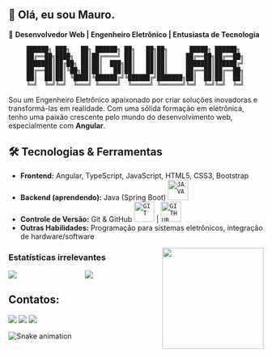 ## 👋 Olá, eu sou Mauro.

🎯 **Desenvolvedor Web | Engenheiro Eletrônico | Entusiasta de Tecnologia** <br> 
```
     ██████╗ ███╗   ██╗ ██████╗ ██╗   ██╗██╗      █████╗ ██████╗       
     ██╔══██╗████╗  ██║██╔════╝ ██║   ██║██║     ██╔══██╗██╔══██╗
     ███████║██╔██╗ ██║██║  ███╗██║   ██║██║     ███████║██████╔╝
     ██╔══██║██║╚██╗██║██║   ██║██║   ██║██║     ██╔══██║██╔══██╗
     ██║  ██║██║ ╚████║╚██████╔╝╚██████╔╝███████╗██║  ██║██║  ██║
     ╚═╝  ╚═╝╚═╝  ╚═══╝ ╚═════╝  ╚═════╝ ╚══════╝╚═╝  ╚═╝╚═╝  ╚═╝                                                   
```
Sou um Engenheiro Eletrônico apaixonado por criar soluções inovadoras e transformá-las em realidade. Com uma sólida formação em eletrônica, tenho uma paixão crescente pelo mundo do desenvolvimento web, especialmente com **Angular**.

## 🛠️ Tecnologias & Ferramentas
- **Frontend:** Angular, TypeScript, JavaScript, HTML5, CSS3, Bootstrap
- **Backend (aprendendo):** Java (Spring Boot) <code><img width="40px" src="https://cdn.jsdelivr.net/gh/devicons/devicon/icons/java/java-original.svg" title = "JAVA"/></code>
- **Controle de Versão:** Git & GitHub <code><img width="40px" src="https://cdn.jsdelivr.net/gh/devicons/devicon/icons/git/git-original.svg" title = "GIT"/></code> | <code><img width="40px" src="https://cdn.jsdelivr.net/gh/devicons/devicon/icons/github/github-original.svg" title = "GITHUB"/></code>
- **Outras Habilidades:** Programação para sistemas eletrônicos, integração de hardware/software
<img width="200px" align="right" src="https://i.ibb.co/n3JFjSt/jeni02.png">


### Estatísticas irrelevantes
<div style="width: 100%;">
 <div style="display: flex;">
   <a href="https://github.com/anuraghazra/github-readme-stats" style="flex: 0 1 50%;">
       <img align="top" src="https://github-readme-stats.vercel.app/api?username=MauroSacramento&hide=stars&count_private=true&show_icons=true" />
   </a>
   <a href="https://github.com/anuraghazra/convoychat" style="flex: 0 1 50%;">
       <img align="top" src="https://github-readme-stats.vercel.app/api/top-langs/?username=MauroSacramento&layout=compact&hide=vue,php" />
   </a>
 </div>
</div>


## Contatos:
<div>
<a href="https://instagram.com/seu-usuário-instagram-aqui" target="_blank"><img loading="lazy" src="https://img.shields.io/badge/-Instagram-%23E4405F?style=for-the-badge&logo=instagram&logoColor=white" target="_blank"></a>
<a href = "mailto:maurosacramento35@gmail.com"><img loading="lazy" src="https://img.shields.io/badge/Gmail-D14836?style=for-the-badge&logo=gmail&logoColor=white" target="_blank"></a>
<a href="[https://www.linkedin.com/in/seu-usuário-linkedln-aqui](https://www.linkedin.com/in/mauro-do-sacramento-3b3949207/)" target="_blank"><img loading="lazy" src="https://img.shields.io/badge/-LinkedIn-%230077B5?style=for-the-badge&logo=linkedin&logoColor=white" target="_blank"></a>   
</div>

<!--
**MauroSacramento/MauroSacramento** is a ✨ _special_ ✨ repository because its `README.md` (this file) appears on your GitHub profile.

Here are some ideas to get you started:

- 🔭 I’m currently working on ...
- 🌱 I’m currently learning ...
- 👯 I’m looking to collaborate on ...
- 🤔 I’m looking for help with ...
- 💬 Ask me about ...
- 📫 How to reach me: ...
- 😄 Pronouns: ...
- ⚡ Fun fact: ...
-->
![Snake animation](https://github.com/MauroSacramento/MauroSacramento/blob/output/github-contribution-grid-snake.svg)
